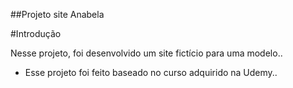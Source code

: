 ##Projeto site Anabela

#Introdução

Nesse projeto, foi desenvolvido um site fictício para uma modelo..

* Esse projeto foi feito baseado no curso adquirido na Udemy..